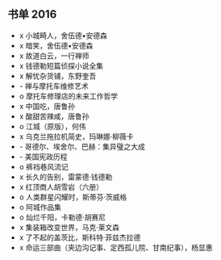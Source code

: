## 书单 2016

* x 小城畸人，舍伍德•安德森 
* x 暗笑，舍伍德•安德森
* x 故道白云，一行禅师
* x 钱德勒短篇侦探小说全集
* x 解忧杂货铺，东野奎吾
* \- 禅与摩托车维修艺术
* o 摩托车修理店的未来工作哲学
* x 中国吃，唐鲁孙 
* x 酸甜苦辣咸，唐鲁孙
* o 江城（原版），何伟 
* x 乌克兰拖拉机简史，玛琳娜·柳薇卡
* \- 哥德尔、埃舍尔、巴赫：集异璧之大成
* \- 美国宪政历程
* o 裤裆巷风流记
* x 长久的告别，雷蒙德·钱德勒
* x 红顶商人胡雪岩（六册）
* o 人类群星闪耀时，斯蒂芬·茨威格
* o 阿城作品集
* o 灿烂千阳，卡勒德·胡赛尼
* x 集装箱改变世界，马克·莱文森
* x 了不起的盖茨比，斯科特·菲兹杰拉德
* x 命运三部曲（夹边沟记事、定西孤儿院、甘南纪事），杨显惠

